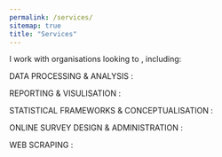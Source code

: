 ```yaml
---
permalink: /services/
sitemap: true
title: "Services"
---
```


I work with organisations looking to , including:
  
  DATA PROCESSING & ANALYSIS : 

  REPORTING & VISULISATION :
  
  STATISTICAL FRAMEWORKS & CONCEPTUALISATION :
  
  ONLINE SURVEY DESIGN & ADMINISTRATION :

  WEB SCRAPING :
